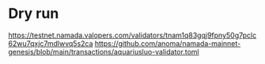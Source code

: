 # Dry run
https://testnet.namada.valopers.com/validators/tnam1q83gqj9fpny50g7pclc62wu7qxjc7mdlwvq5s2ca
https://github.com/anoma/namada-mainnet-genesis/blob/main/transactions/aquariusluo-validator.toml
